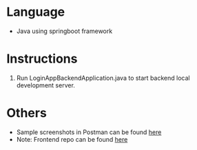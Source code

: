 # Language
- Java using springboot framework

# Instructions
1. Run LoginAppBackendApplication.java to start backend local development server.

# Others
- Sample screenshots in Postman can be found [here](https://docs.google.com/document/d/1z1qUAIdx-K-hF_ca46RvLPR6EABOWHxqwiirBmsE6RQ/edit?usp=sharing)
- Note: Frontend repo can be found [here](https://docs.google.com/document/d/1z1qUAIdx-K-hF_ca46RvLPR6EABOWHxqwiirBmsE6RQ/edit?usp=sharing](https://github.com/Ustiel/login-app-fe/)https://github.com/Ustiel/login-app-fe/)
